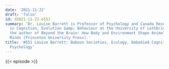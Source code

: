 ```yaml
---
date: '2021-11-22'
draft: 'false'
id: d2021-11-22-e551
summary: 'Dr. Louise Barrett is Professor of Psychology and Canada Research Chair
  in Cognition, Evolution &amp; Behaviour at the University of Lethbridge. She is
  the author of Beyond the Brain: How Body and Environment Shape Animal and Human
  Minds (Princeton University Press).'
title: '#551 Louise Barrett: Baboon Societies, Ecology, Embodied Cognition, and Evolutionary
  Psychology'
---
```

{{< episode >}}
